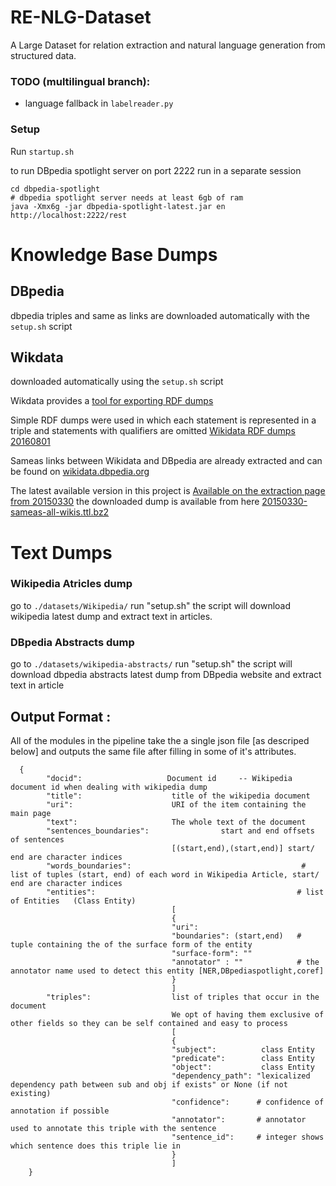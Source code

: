 # RE-NLG-Dataset
A Large Dataset for relation extraction and natural language generation from structured data. 

### TODO (multilingual branch):
* language fallback in `labelreader.py`

### Setup 

Run `startup.sh` 

to run DBpedia spotlight server on port 2222 run in a separate session
```
cd dbpedia-spotlight
# dbpedia spotlight server needs at least 6gb of ram
java -Xmx6g -jar dbpedia-spotlight-latest.jar en http://localhost:2222/rest 
```
# Knowledge Base Dumps
## DBpedia

dbpedia triples and same as links are downloaded automatically with the `setup.sh` script

## Wikdata

downloaded automatically using the `setup.sh` script

Wikdata provides a [tool for exporting RDF dumps](http://tools.wmflabs.org/wikidata-exports/rdf/index.html)
 
Simple RDF dumps were used in which each statement is represented in a triple and statements with qualifiers are omitted
[Wikidata RDF dumps 20160801](http://tools.wmflabs.org/wikidata-exports/rdf/exports/20160801/dump_download.html)

Sameas links between Wikidata and DBpedia are already extracted and can be found on [wikidata.dbpedia.org](http://wikidata.dbpedia.org/)

The latest available version in this project is [Available on the extraction page from 20150330](http://wikidata.dbpedia.org/downloads/20150330/)
the downloaded dump is available from here [20150330-sameas-all-wikis.ttl.bz2](http://wikidata.dbpedia.org/downloads/20150330/wikidatawiki-20150330-sameas-all-wikis.ttl.bz2)

# Text Dumps

### Wikipedia Atricles dump
go to `./datasets/Wikipedia/`
run "setup.sh"
the script will download wikipedia latest dump and extract text in articles.

### DBpedia Abstracts dump
go to `./datasets/wikipedia-abstracts/`
run "setup.sh"
the script will download dbpedia abstracts latest dump from DBpedia website
and extract text in article

## Output Format :
All of the modules in the pipeline take the a single json file [as descriped below]
 and outputs the same file after filling in some of it's attributes.
```
  {
        "docid":                   Document id     -- Wikipedia document id when dealing with wikipedia dump
        "title":                    title of the wikipedia document
        "uri":                      URI of the item containing the main page
        "text":                     The whole text of the document
        "sentences_boundaries":                start and end offsets of sentences
                                    [(start,end),(start,end)] start/ end are character indices
        "words_boundaries":                                      # list of tuples (start, end) of each word in Wikipedia Article, start/ end are character indices
        "entities":                                             # list of Entities   (Class Entity)
                                    [
                                    {
                                    "uri":
                                    "boundaries": (start,end)   # tuple containing the of the surface form of the entity
                                    "surface-form": ""
                                    "annotator" : ""            # the annotator name used to detect this entity [NER,DBpediaspotlight,coref]
                                    }
                                    ]
        "triples":                  list of triples that occur in the document
                                    We opt of having them exclusive of other fields so they can be self contained and easy to process
                                    [
                                    {
                                    "subject":          class Entity
                                    "predicate":        class Entity
                                    "object":           class Entity
                                    "dependency_path": "lexicalized dependency path between sub and obj if exists" or None (if not existing)
                                    "confidence":      # confidence of annotation if possible
                                    "annotator":       # annotator used to annotate this triple with the sentence
                                    "sentence_id":     # integer shows which sentence does this triple lie in
                                    }
                                    ]
    }
```


